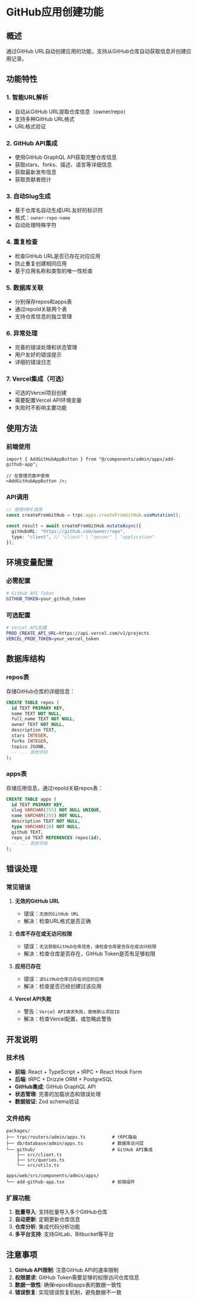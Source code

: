 # GitHub应用创建功能

## 概述

通过GitHub URL自动创建应用的功能，支持从GitHub仓库自动获取信息并创建应用记录。

## 功能特性

### 1. 智能URL解析

- 自动从GitHub URL提取仓库信息（owner/repo）
- 支持多种GitHub URL格式
- URL格式验证

### 2. GitHub API集成

- 使用GitHub GraphQL API获取完整仓库信息
- 获取stars、forks、描述、语言等详细信息
- 获取最新发布信息
- 获取贡献者统计

### 3. 自动Slug生成

- 基于仓库名自动生成URL友好的标识符
- 格式：`owner-repo-name`
- 自动处理特殊字符

### 4. 重复检查

- 检查GitHub URL是否已存在对应应用
- 防止重复创建相同应用
- 基于应用名称和类型的唯一性检查

### 5. 数据库关联

- 分别保存repos和apps表
- 通过repoId关联两个表
- 支持仓库信息的独立管理

### 6. 异常处理

- 完善的错误处理和状态管理
- 用户友好的错误提示
- 详细的错误日志

### 7. Vercel集成（可选）

- 可选的Vercel项目创建
- 需要配置Vercel API环境变量
- 失败时不影响主要功能

## 使用方法

### 前端使用

```tsx
import { AddGitHubAppButton } from "@/components/admin/apps/add-github-app";

// 在管理页面中使用
<AddGitHubAppButton />;
```

### API调用

```typescript
// 使用tRPC调用
const createFromGitHub = trpc.apps.createFromGitHub.useMutation();

const result = await createFromGitHub.mutateAsync({
  gitHubURL: "https://github.com/owner/repo",
  type: "client", // "client" | "server" | "application"
});
```

## 环境变量配置

### 必需配置

```bash
# GitHub API Token
GITHUB_TOKEN=your_github_token
```

### 可选配置

```bash
# Vercel API配置
PROD_CREATE_API_URL=https://api.vercel.com/v1/projects
VERCEL_PROD_TOKEN=your_vercel_token
```

## 数据库结构

### repos表

存储GitHub仓库的详细信息：

```sql
CREATE TABLE repos (
  id TEXT PRIMARY KEY,
  name TEXT NOT NULL,
  full_name TEXT NOT NULL,
  owner TEXT NOT NULL,
  description TEXT,
  stars INTEGER,
  forks INTEGER,
  topics JSONB,
  -- ... 其他字段
);
```

### apps表

存储应用信息，通过repoId关联repos表：

```sql
CREATE TABLE apps (
  id TEXT PRIMARY KEY,
  slug VARCHAR(255) NOT NULL UNIQUE,
  name VARCHAR(255) NOT NULL,
  description TEXT NOT NULL,
  type VARCHAR(20) NOT NULL,
  github TEXT,
  repo_id TEXT REFERENCES repos(id),
  -- ... 其他字段
);
```

## 错误处理

### 常见错误

1. **无效的GitHub URL**

   - 错误：`无效的GitHub URL`
   - 解决：检查URL格式是否正确

2. **仓库不存在或无访问权限**

   - 错误：`无法获取GitHub仓库信息，请检查仓库是否存在或访问权限`
   - 解决：检查仓库是否存在，GitHub Token是否有足够权限

3. **应用已存在**

   - 错误：`该GitHub仓库已存在对应的应用`
   - 解决：检查是否已经创建过该应用

4. **Vercel API失败**
   - 警告：`Vercel API请求失败，使用默认项目ID`
   - 解决：检查Vercel配置，或忽略此警告

## 开发说明

### 技术栈

- **前端**: React + TypeScript + tRPC + React Hook Form
- **后端**: tRPC + Drizzle ORM + PostgreSQL
- **GitHub集成**: GitHub GraphQL API
- **状态管理**: 完善的加载状态和错误处理
- **数据验证**: Zod schema验证

### 文件结构

```
packages/
├── trpc/routers/admin/apps.ts          # tRPC路由
├── db/database/admin/apps.ts           # 数据库访问层
└── github/                             # GitHub API集成
    ├── src/client.ts
    ├── src/queries.ts
    └── src/utils.ts

apps/web/src/components/admin/apps/
└── add-github-app.tsx                  # 前端组件
```

### 扩展功能

1. **批量导入**: 支持批量导入多个GitHub仓库
2. **自动更新**: 定期更新仓库信息
3. **仓库分析**: 集成代码分析功能
4. **多平台支持**: 支持GitLab、Bitbucket等平台

## 注意事项

1. **GitHub API限制**: 注意GitHub API的速率限制
2. **权限要求**: GitHub Token需要足够的权限访问仓库信息
3. **数据一致性**: 确保repos和apps表的数据一致性
4. **错误恢复**: 实现错误恢复机制，避免数据不一致
